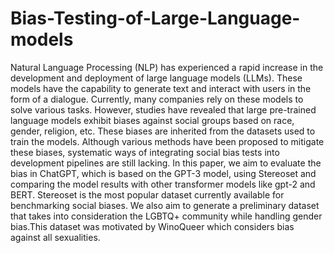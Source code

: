 # Bias-Testing-of-Large-Language-models

Natural Language Processing (NLP) has experienced a rapid increase in the development and deployment of large language models (LLMs). These models have the capability to generate text and interact with
users in the form of a dialogue. Currently, many companies rely on these models to solve various tasks. However, studies have revealed that large pre-trained language models exhibit biases against social groups based
on race, gender, religion, etc. These biases are inherited from the datasets used to train the models. Although
various methods have been proposed to mitigate these biases, systematic ways of integrating social bias tests
into development pipelines are still lacking. In this paper, we aim to evaluate the bias in ChatGPT, which is
based on the GPT-3 model, using Stereoset and comparing the model results with other transformer models like
gpt-2 and BERT. Stereoset is the most popular dataset currently available for benchmarking social biases. We
also aim to generate a preliminary dataset that takes into consideration the LGBTQ+ community while handling
gender bias.This dataset was motivated by WinoQueer which considers bias against all sexualities.
